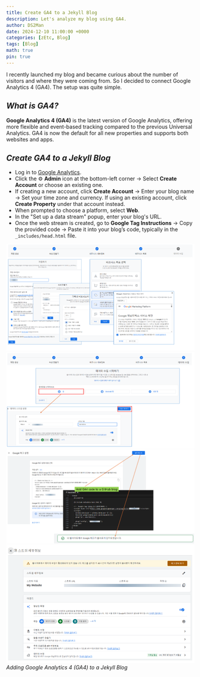 ```yaml
---
title: Create GA4 to a Jekyll Blog
description: Let's analyze my blog using GA4.
author: DS2Man
date: 2024-12-10 11:00:00 +0000
categories: [zEtc, Blog]
tags: [Blog]
math: true
pin: true
---
```


I recently launched my blog and became curious about the number of visitors and where they were coming from. So I decided to connect Google Analytics 4 (GA4). The setup was quite simple.

## *What is GA4?*

**Google Analytics 4 (GA4)** is the latest version of Google Analytics, offering more flexible and event-based tracking compared to the previous Universal Analytics. GA4 is now the default for all new properties and supports both websites and apps.

## *Create GA4 to a Jekyll Blog*

- Log in to [Google Analytics](https://analytics.google.com/). 
- Click the ⚙️ **Admin** icon at the bottom-left corner → Select **Create Account** or choose an existing one.
- If creating a new account, click **Create Account** → Enter your blog name → Set your time zone and currency.
   If using an existing account, click **Create Property** under that account instead.
- When prompted to choose a platform, select **Web**.
- In the "Set up a data stream" popup, enter your blog's URL.    
- Once the web stream is created, go to **Google Tag Instructions** → Copy the provided code → Paste it into your blog’s code, typically in the `_includes/head.html` file.

![Step1](/assets/img/blog/2024-12-10-Blog1_1.png)
![Step2](/assets/img/blog/2024-12-10-Blog1_2.png)
![Step3](/assets/img/blog/2024-12-10-Blog1_3.png)
![Step4](/assets/img/blog/2024-12-10-Blog1_4.png)
_Adding Google Analytics 4 (GA4) to a Jekyll Blog_
